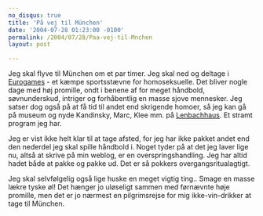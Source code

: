 ```yaml
---
no_disqus: true
title: 'På vej til München'
date: '2004-07-28 01:23:00 -0100'
permalink: /2004/07/28/Paa-vej-til-Mnchen
layout: post

---
```

Jeg skal flyve til München om et par timer. Jeg skal ned og deltage i [Eurogames](http://2004.eurogames.info/) - et kæmpe sportsstævne for homoseksuelle. Det bliver nogle dage med høj promille, ondt i benene af for meget håndbold, søvnunderskud, intriger og forhåbentlig en masse sjove mennesker. Jeg satser dog også på at få tid til andet end skrigende homoer, så jeg kan gå på museum og nyde Kandinsky, Marc, Klee mm. på [Lenbachhaus](http://www.muenchen.de/vip8/prod1/mde/resources/mtour/englisch/stadtinformationen/museen/lenbachhaus_e_m.jsp). Et stramt program jeg har.

Jeg er vist ikke helt klar til at tage afsted, for jeg har ikke pakket andet end den nederdel jeg skal spille håndbold i. Noget tyder på at det jeg laver lige nu, altså at skrive på min weblog, er en overspringshandling. Jeg har altid hadet både at pakke og pakke ud. Det er så pokkers overgangsritualagtigt.

Jeg skal selvfølgelig også lige huske en meget vigtig ting.. Smage en masse lækre tyske øl! Det hænger jo uløseligt sammen med førnævnte høje promille, men det er jo nærmest en pilgrimsrejse for mig ikke-vin-drikker at tage til München.
